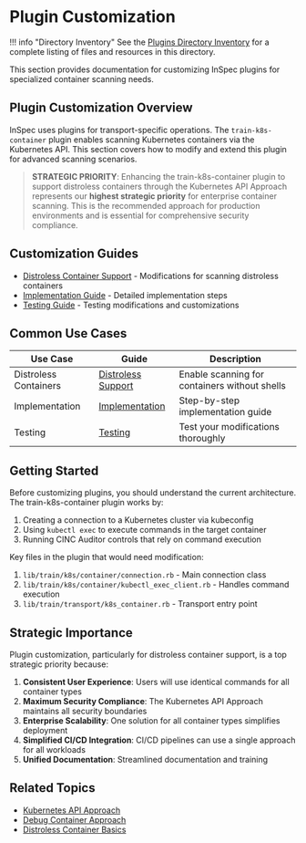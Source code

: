 # Plugin Customization

!!! info "Directory Inventory"
    See the [Plugins Directory Inventory](inventory.md) for a complete listing of files and resources in this directory.

This section provides documentation for customizing InSpec plugins for specialized container scanning needs.

## Plugin Customization Overview

InSpec uses plugins for transport-specific operations. The `train-k8s-container` plugin enables scanning Kubernetes containers via the Kubernetes API. This section covers how to modify and extend this plugin for advanced scanning scenarios.

> **STRATEGIC PRIORITY**: Enhancing the train-k8s-container plugin to support distroless containers through the Kubernetes API Approach represents our **highest strategic priority** for enterprise container scanning. This is the recommended approach for production environments and is essential for comprehensive security compliance.

## Customization Guides

- [Distroless Container Support](distroless.md) - Modifications for scanning distroless containers
- [Implementation Guide](implementation.md) - Detailed implementation steps
- [Testing Guide](testing.md) - Testing modifications and customizations

## Common Use Cases

| Use Case | Guide | Description |
|----------|-------|-------------|
| Distroless Containers | [Distroless Support](distroless.md) | Enable scanning for containers without shells |
| Implementation | [Implementation](implementation.md) | Step-by-step implementation guide |
| Testing | [Testing](testing.md) | Test your modifications thoroughly |

## Getting Started

Before customizing plugins, you should understand the current architecture. The train-k8s-container plugin works by:

1. Creating a connection to a Kubernetes cluster via kubeconfig
2. Using `kubectl exec` to execute commands in the target container
3. Running CINC Auditor controls that rely on command execution

Key files in the plugin that would need modification:

1. `lib/train/k8s/container/connection.rb` - Main connection class
2. `lib/train/k8s/container/kubectl_exec_client.rb` - Handles command execution
3. `lib/train/transport/k8s_container.rb` - Transport entry point

## Strategic Importance

Plugin customization, particularly for distroless container support, is a top strategic priority because:

1. **Consistent User Experience**: Users will use identical commands for all container types
2. **Maximum Security Compliance**: The Kubernetes API Approach maintains all security boundaries
3. **Enterprise Scalability**: One solution for all container types simplifies deployment
4. **Simplified CI/CD Integration**: CI/CD pipelines can use a single approach for all workloads
5. **Unified Documentation**: Streamlined documentation and training

## Related Topics

- [Kubernetes API Approach](../../approaches/kubernetes-api/index.md)
- [Debug Container Approach](../../approaches/debug-container/index.md)
- [Distroless Container Basics](../../approaches/debug-container/distroless-basics.md)
